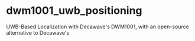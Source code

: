 # dwm1001_uwb_positioning
UWB-Based Localization with Decawave's DWM1001, with an open-source alternative to Decawave's

